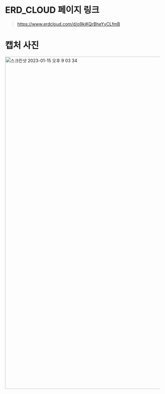 # ERD_CLOUD 페이지 링크
> https://www.erdcloud.com/d/o9kiKQrBheYvCLfmB

# 캡처 사진
<img width="1082" alt="스크린샷 2023-01-15 오후 9 03 34" src="https://user-images.githubusercontent.com/83194164/212539445-f5707e05-d0a9-47e5-8436-7c80b6329019.png">
